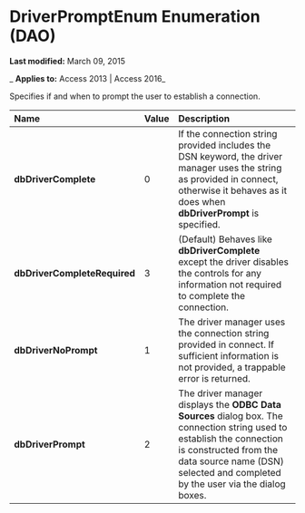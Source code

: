 
# DriverPromptEnum Enumeration (DAO)

 **Last modified:** March 09, 2015

 _ **Applies to:** Access 2013 | Access 2016_

Specifies if and when to prompt the user to establish a connection.



|**Name**|**Value**|**Description**|
|:-----|:-----|:-----|
|**dbDriverComplete**|0|If the connection string provided includes the DSN keyword, the driver manager uses the string as provided in connect, otherwise it behaves as it does when  **dbDriverPrompt** is specified.|
|**dbDriverCompleteRequired**|3|(Default) Behaves like  **dbDriverComplete** except the driver disables the controls for any information not required to complete the connection.|
|**dbDriverNoPrompt**|1|The driver manager uses the connection string provided in connect. If sufficient information is not provided, a trappable error is returned.|
|**dbDriverPrompt**|2|The driver manager displays the  **ODBC Data Sources** dialog box. The connection string used to establish the connection is constructed from the data source name (DSN) selected and completed by the user via the dialog boxes.|
